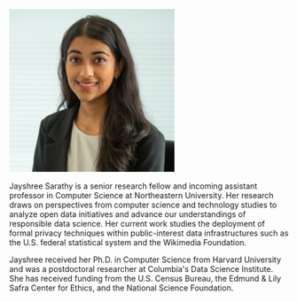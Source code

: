 <img class="profile-custom" src="profile.png">

Jayshree Sarathy is a senior research fellow and incoming assistant professor in Computer Science at Northeastern University.
Her research draws on perspectives from computer science and technology studies to analyze open data initiatives and advance our understandings of responsible data science. Her current work studies the deployment of formal privacy techniques within public-interest data infrastructures such as the U.S. federal statistical system and the Wikimedia Foundation.

Jayshree received her Ph.D. in Computer Science from Harvard University and was a postdoctoral researcher at Columbia's Data Science Institute. She has received funding from the U.S. Census Bureau, the Edmund & Lily Safra Center for Ethics, and the National Science Foundation. 

